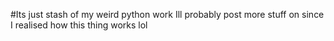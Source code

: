 #Its just stash of my weird python work
Ill probably post more stuff on since I realised how this thing works lol
